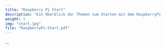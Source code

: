 ```yaml
---
title: "Raspberry Pi Start"
description: "Ein Überblick der Themen zum Starten mit dem RaspberryPi."
weight: 1
img: "start.jpg"
file: "RaspberryPi-Start.pdf"
---
```


 ...
